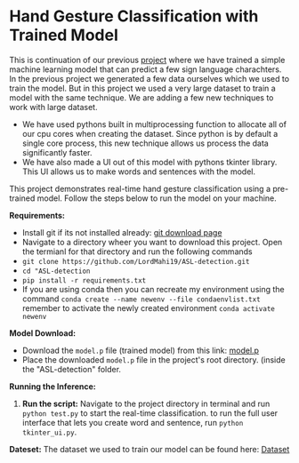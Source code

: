 # Hand Gesture Classification with Trained Model

This is continuation of our previous [project]() where we have trained a simple machine learning model that can predict a few sign language charachters. In the previous project we generated a few data ourselves which we used to train the model. But in this project we used a very large dataset to train a model with the same technique. We are adding a few new techniques to work with large dataset. 
- We have used pythons built in multiprocessing function to allocate all of our cpu cores when creating the dataset. Since python is by default a single core process, this new technique allows us process the data significantly faster.
- We have also made a UI out of this model with pythons tkinter library. This UI allows us to make words and sentences with the model. 

This project demonstrates real-time hand gesture classification using a pre-trained model. Follow the steps below to run the model on your machine.

**Requirements:**

- Install git if its not installed already: [git download page](https://git-scm.com/downloads)
- Navigate to a directory wheer you want to download this project. Open the termianl for that directory and run the following commands
- `git clone https://github.com/LordMahi19/ASL-detection.git`
- `cd "ASL-detection`
- `pip install -r requirements.txt`
- If you are using conda then you can recreate my environment using the command `conda create --name newenv --file condaenvlist.txt`
   remember to activate the newly created environment `conda activate newenv`

**Model Download:**

- Download the `model.p` file (trained model) from this link: [model.p](https://lut-my.sharepoint.com/:u:/g/personal/mahi_talukder_student_lut_fi/EagauFcTJ9RKq__ozxKwZbEBs5PcS7pplqnXgB_rW2rFGA?e=T1avhq)
- Place the downloaded `model.p` file in the project's root directory. (inside the "ASL-detection" folder.

**Running the Inference:**
   
1. **Run the script:** Navigate to the project directory in terminal and run `python test.py` to start the real-time classification.
   to run the full user interface that lets you create word and sentence, run `python tkinter_ui.py`.

**Dateset:** The dataset we used to train our model can be found here: [Dataset](https://www.kaggle.com/datasets/debashishsau/aslamerican-sign-language-aplhabet-dataset/data)
